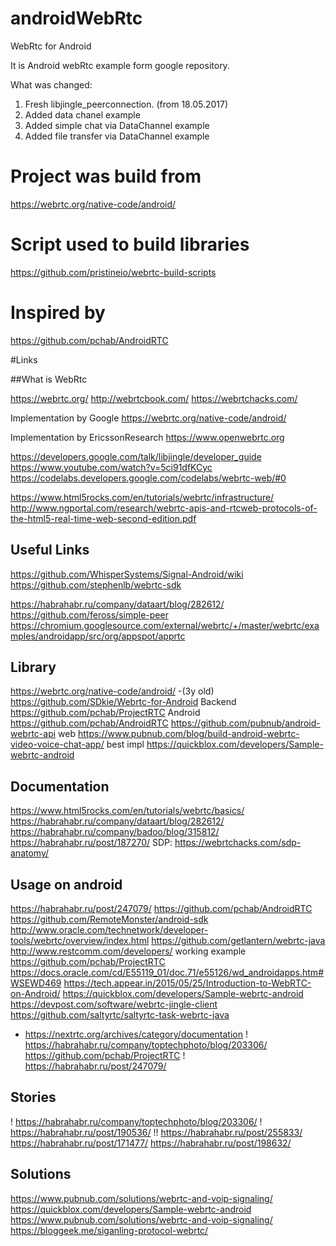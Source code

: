 # androidWebRtc
WebRtc for Android

It is Android webRtc example form google repository.

What was changed:
1. Fresh libjingle_peerconnection. (from 18.05.2017)
2. Added data chanel example
3. Added simple chat via DataChannel example
4. Added file transfer via DataChannel example

# Project was build from
https://webrtc.org/native-code/android/

# Script used to build libraries
https://github.com/pristineio/webrtc-build-scripts

# Inspired by
https://github.com/pchab/AndroidRTC


#Links

##What is WebRtc

https://webrtc.org/
http://webrtcbook.com/
https://webrtchacks.com/

Implementation by Google
https://webrtc.org/native-code/android/

Implementation by EricssonResearch
https://www.openwebrtc.org

https://developers.google.com/talk/libjingle/developer_guide
https://www.youtube.com/watch?v=5ci91dfKCyc
https://codelabs.developers.google.com/codelabs/webrtc-web/#0

https://www.html5rocks.com/en/tutorials/webrtc/infrastructure/
http://www.ngportal.com/research/webrtc-apis-and-rtcweb-protocols-of-the-html5-real-time-web-second-edition.pdf

## Useful Links
https://github.com/WhisperSystems/Signal-Android/wiki
https://github.com/stephenlb/webrtc-sdk

https://habrahabr.ru/company/dataart/blog/282612/
https://github.com/feross/simple-peer
https://chromium.googlesource.com/external/webrtc/+/master/webrtc/examples/androidapp/src/org/appspot/apprtc

## Library
https://webrtc.org/native-code/android/
-(3y old) https://github.com/SDkie/Webrtc-for-Android
Backend https://github.com/pchab/ProjectRTC
Android https://github.com/pchab/AndroidRTC
https://github.com/pubnub/android-webrtc-api
web https://www.pubnub.com/blog/build-android-webrtc-video-voice-chat-app/
best impl https://quickblox.com/developers/Sample-webrtc-android

## Documentation
https://www.html5rocks.com/en/tutorials/webrtc/basics/
https://habrahabr.ru/company/dataart/blog/282612/
https://habrahabr.ru/company/badoo/blog/315812/
https://habrahabr.ru/post/187270/
SDP: https://webrtchacks.com/sdp-anatomy/

## Usage on android
https://habrahabr.ru/post/247079/
https://github.com/pchab/AndroidRTC
https://github.com/RemoteMonster/android-sdk
http://www.oracle.com/technetwork/developer-tools/webrtc/overview/index.html
https://github.com/getlantern/webrtc-java
http://www.restcomm.com/developers/
working example https://github.com/pchab/ProjectRTC
https://docs.oracle.com/cd/E55119_01/doc.71/e55126/wd_androidapps.htm#WSEWD469
https://tech.appear.in/2015/05/25/Introduction-to-WebRTC-on-Android/
https://quickblox.com/developers/Sample-webrtc-android
https://devpost.com/software/webrtc-jingle-client
https://github.com/saltyrtc/saltyrtc-task-webrtc-java
- https://nextrtc.org/archives/category/documentation
! https://habrahabr.ru/company/toptechphoto/blog/203306/
https://github.com/pchab/ProjectRTC
! https://habrahabr.ru/post/247079/

## Stories
! https://habrahabr.ru/company/toptechphoto/blog/203306/
! https://habrahabr.ru/post/190536/
!! https://habrahabr.ru/post/255833/
https://habrahabr.ru/post/171477/
https://habrahabr.ru/post/198632/

## Solutions
https://www.pubnub.com/solutions/webrtc-and-voip-signaling/
https://quickblox.com/developers/Sample-webrtc-android
https://www.pubnub.com/solutions/webrtc-and-voip-signaling/
https://bloggeek.me/siganling-protocol-webrtc/



